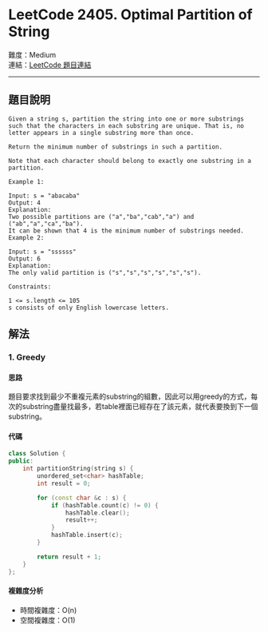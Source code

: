 # LeetCode 2405. Optimal Partition of String

難度：Medium  
連結：[LeetCode 題目連結](https://leetcode.com/problems/optimal-partition-of-string/description/)

---

## 題目說明
    
    Given a string s, partition the string into one or more substrings such that the characters in each substring are unique. That is, no letter appears in a single substring more than once.

    Return the minimum number of substrings in such a partition.

    Note that each character should belong to exactly one substring in a partition.

    Example 1:

    Input: s = "abacaba"
    Output: 4
    Explanation:
    Two possible partitions are ("a","ba","cab","a") and ("ab","a","ca","ba").
    It can be shown that 4 is the minimum number of substrings needed.
    Example 2:

    Input: s = "ssssss"
    Output: 6
    Explanation:
    The only valid partition is ("s","s","s","s","s","s").

    Constraints:

    1 <= s.length <= 105
    s consists of only English lowercase letters.
    
## 解法
### 1. Greedy
#### 思路

題目要求找到最少不重複元素的substring的組數，因此可以用greedy的方式，每次的substring盡量找最多，若table裡面已經存在了該元素，就代表要換到下一個substring。 
    
#### 代碼

```c++
class Solution {
public:
    int partitionString(string s) {
        unordered_set<char> hashTable;
        int result = 0;

        for (const char &c : s) {
            if (hashTable.count(c) != 0) {
                hashTable.clear();
                result++;
            }
            hashTable.insert(c);
        }

        return result + 1;
    }
};
```

#### 複雜度分析

- 時間複雜度：O(n)
- 空間複雜度：O(1)